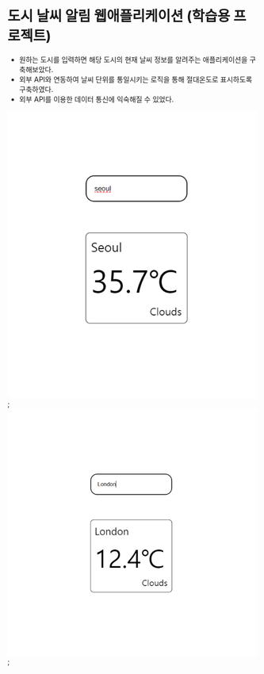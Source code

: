 # 도시 날씨 알림 웹애플리케이션 (학습용 프로젝트)
- 원하는 도시를 입력하면 해당 도시의 현재 날씨 정보를 알려주는 애플리케이션을 구축해보았다.
- 외부 API와 연동하여 날씨 단위를 통일시키는 로직을 통해 절대온도로 표시하도록 구축하였다.
- 외부 API를 이용한 데이터 통신에 익숙해질 수 있었다.

![weather](images/seoul.png);
![weather2](images/London.png);

